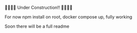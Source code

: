 🚧🚧🚧🚧 Under Construction!! 🚧🚧🚧🚧

For now
npm install on root, docker compose up, fully working

Soon there will be a full readme

